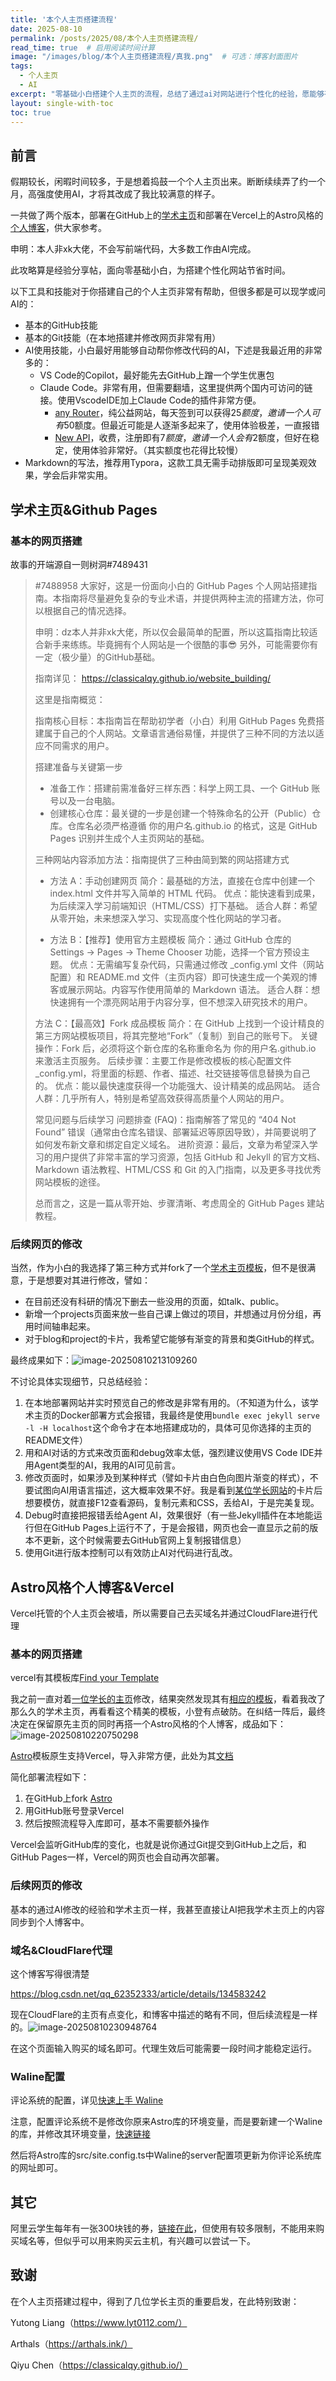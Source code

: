 ```yaml
---
title: '本个人主页搭建流程'
date: 2025-08-10
permalink: /posts/2025/08/本个人主页搭建流程/
read_time: true  # 启用阅读时间计算
image: "/images/blog/本个人主页搭建流程/真我.png"  # 可选：博客封面图片
tags:
  - 个人主页
  - AI
excerpt: "零基础小白搭建个人主页的流程，总结了通过ai对网站进行个性化的经验，愿能够有所帮助"
layout: single-with-toc
toc: true
---
```


## 前言

假期较长，闲暇时间较多，于是想着捣鼓一个个人主页出来。断断续续弄了约一个月，高强度使用AI，才将其改成了我比较满意的样子。

一共做了两个版本，部署在GitHub上的[学术主页](https://zhaoyi-tian.github.io/)和部署在Vercel上的Astro风格的[个人博客](https://www.zhaoyi-tian.cn/)，供大家参考。

申明：本人非xk大佬，不会写前端代码，大多数工作由AI完成。

此攻略算是经验分享帖，面向零基础小白，为搭建个性化网站节省时间。

以下工具和技能对于你搭建自己的个人主页非常有帮助，但很多都是可以现学或问AI的：

- 基本的GitHub技能
- 基本的Git技能（在本地搭建并修改网页非常有用）
- AI使用技能，小白最好用能够自动帮你修改代码的AI，下述是我最近用的非常多的：
  - VS Code的Copilot，最好能先去GitHub上蹭一个学生优惠包
  - Claude Code。非常有用，但需要翻墙，这里提供两个国内可访问的链接。使用VscodeIDE加上Claude Code的插件非常方便。
    - [any Router](https://anyrouter.top/register?aff=5iOh)，纯公益网站，每天签到可以获得25$额度，邀请一个人可有50$额度。但最近可能是人逐渐多起来了，使用体验极差，一直报错
    - [New API](https://instcopilot-api.com/register?aff=1Fqv)，收费，注册即有7$额度，邀请一个人会有2$额度，但好在稳定，使用体验非常好。（其实额度也花得比较慢）
- Markdown的写法，推荐用Typora，这款工具无需手动排版即可呈现美观效果，学会后非常实用。

## 学术主页&Github Pages

### 基本的网页搭建

故事的开端源自一则树洞#7489431

> #7488958 
> 大家好，这是一份面向小白的 GitHub Pages 个人网站搭建指南。本指南将尽量避免复杂的专业术语，并提供两种主流的搭建方法，你可以根据自己的情况选择。
>
> 申明：dz本人并非xk大佬，所以仅会最简单的配置，所以这篇指南比较适合新手来练练。毕竟拥有个人网站是一个很酷的事😎 另外，可能需要你有一定（极少量）的GitHub基础。
>
> 指南详见：
> https://classicalqy.github.io/website_building/
>
> 这里是指南概览：
>
> 指南核心目标：本指南旨在帮助初学者（小白）利用 GitHub Pages 免费搭建属于自己的个人网站。文章语言通俗易懂，并提供了三种不同的方法以适应不同需求的用户。
>
> 搭建准备与关键第一步
> - 准备工作：搭建前需准备好三样东西：科学上网工具、一个 GitHub 账号以及一台电脑。
> - 创建核心仓库：最关键的一步是创建一个特殊命名的公开（Public）仓库。仓库名必须严格遵循 你的用户名.github.io 的格式，这是 GitHub Pages 识别并生成个人主页网站的基础。
>
> 三种网站内容添加方法：指南提供了三种由简到繁的网站搭建方式
> - 方法 A：手动创建网页
> 简介：最基础的方法，直接在仓库中创建一个 index.html 文件并写入简单的 HTML 代码。
> 优点：能快速看到成果，为后续深入学习前端知识（HTML/CSS）打下基础。
> 适合人群：希望从零开始，未来想深入学习、实现高度个性化网站的学习者。
>
> - 方法 B：【推荐】使用官方主题模板
> 简介：通过 GitHub 仓库的 Settings -> Pages -> Theme Chooser 功能，选择一个官方预设主题。
> 优点：无需编写复杂代码，只需通过修改 _config.yml 文件（网站配置）和 README.md 文件（主页内容）即可快速生成一个美观的博客或展示网站。内容写作使用简单的 Markdown 语法。
> 适合人群：想快速拥有一个漂亮网站用于内容分享，但不想深入研究技术的用户。
>
> 方法 C：【最高效】Fork 成品模板
> 简介：在 GitHub 上找到一个设计精良的第三方网站模板项目，将其完整地“Fork”（复制）到自己的账号下。
> 关键操作：Fork 后，必须将这个新仓库的名称重命名为 你的用户名.github.io 来激活主页服务。
> 后续步骤：主要工作是修改模板的核心配置文件 _config.yml，将里面的标题、作者、描述、社交链接等信息替换为自己的。
> 优点：能以最快速度获得一个功能强大、设计精美的成品网站。
> 适合人群：几乎所有人，特别是希望高效获得高质量个人网站的用户。
>
> 常见问题与后续学习
> 问题排查 (FAQ)：指南解答了常见的 “404 Not Found” 错误（通常由仓库名错误、部署延迟等原因导致），并简要说明了如何发布新文章和绑定自定义域名。
> 进阶资源：最后，文章为希望深入学习的用户提供了非常丰富的学习资源，包括 GitHub 和 Jekyll 的官方文档、Markdown 语法教程、HTML/CSS 和 Git 的入门指南，以及更多寻找优秀网站模板的途径。
>
> 总而言之，这是一篇从零开始、步骤清晰、考虑周全的 GitHub Pages 建站教程。

### 后续网页的修改

当然，作为小白的我选择了第三种方式并fork了一个[学术主页模板](https://github.com/academicpages/academicpages.github.io)，但不是很满意，于是想要对其进行修改，譬如：

- 在目前还没有科研的情况下删去一些没用的页面，如talk、public。
- 新增一个projects页面来放一些自己课上做过的项目，并想通过月份分组，再用时间轴串起来。
- 对于blog和project的卡片，我希望它能够有渐变的背景和类GitHub的样式。

最终成果如下：![image-20250810213109260](/images/blog/本个人主页搭建流程/image-20250810213109260.png)

不讨论具体实现细节，只总结经验：

1. 在本地部署网站并实时预览自己的修改是非常有用的。（不知道为什么，该学术主页的Docker部署方式会报错，我最终是使用`bundle exec jekyll serve -l -H localhost`这个命令才在本地搭建成功的，具体可见你选择的主页的README文件）
2. 用和AI对话的方式来改页面和debug效率太低，强烈建议使用VS Code IDE并用Agent类型的AI，我用的AI可见前言。
3. 修改页面时，如果涉及到某种样式（譬如卡片由白色向图片渐变的样式），不要试图向AI用语言描述，这大概率效果不好。我是看到[某位学长网站](https://www.lyt0112.com/)的卡片后想要模仿，就直接F12查看源码，复制元素和CSS，丢给AI，于是完美复现。
4. Debug时直接把报错丢给Agent AI，效果很好（有一些Jekyll插件在本地能运行但在GitHub Pages上运行不了，于是会报错，网页也会一直显示之前的版本不更新，这个时候需要去GitHub官网上复制报错信息）
5. 使用Git进行版本控制可以有效防止AI对代码进行乱改。

## Astro风格个人博客&Vercel

<Aside type='caution' title='You should know it!'>Vercel托管的个人主页会被墙，所以需要自己去买域名并通过CloudFlare进行代理</Aside>

### 基本的网页搭建

vercel有其模板库[Find your Template](https://vercel.com/templates)

我之前一直对着[一位学长的主页](https://www.lyt0112.com/)修改，结果突然发现其有[相应的模板](https://github.com/cworld1/astro-theme-pure)，看着我改了那么久的学术主页，再看看这个精美的模板，小登有点破防。在纠结一阵后，最终决定在保留原先主页的同时再搭一个Astro风格的个人博客，成品如下：![image-20250810220750298](/images/blog/本个人主页搭建流程/image-20250810220750298.png)

[Astro](https://github.com/cworld1/astro-theme-pure)模板原生支持Vercel，导入非常方便，此处为其[文档](https://astro-pure.js.org/docs)

简化部署流程如下：

1. 在GitHub上fork [Astro](https://github.com/cworld1/astro-theme-pure)
2. 用GitHub账号登录Vercel  
3. 然后按照流程导入库即可，基本不需要额外操作

Vercel会监听GitHub库的变化，也就是说你通过Git提交到GitHub上之后，和GitHub Pages一样，Vercel的网页也会自动再次部署。

### 后续网页的修改

基本的通过AI修改的经验和学术主页一样，我甚至直接让AI把我学术主页上的内容同步到个人博客中。

### 域名&CloudFlare代理

这个博客写得很清楚

https://blog.csdn.net/qq_62352333/article/details/134583242

现在CloudFlare的主页有点变化，和博客中描述的略有不同，但后续流程是一样的。![image-20250810230948764](/images/blog/本个人主页搭建流程/image-20250810230948764.png)

在这个页面输入购买的域名即可。代理生效后可能需要一段时间才能稳定运行。

### Waline配置

评论系统的配置，详见[快速上手 Waline](https://waline.js.org/guide/get-started/)

注意，配置评论系统不是修改你原来Astro库的环境变量，而是要新建一个Waline的库，并修改其环境变量，[快速链接](https://vercel.com/new/clone?repository-url=https%3A%2F%2Fgithub.com%2Fwalinejs%2Fwaline%2Ftree%2Fmain%2Fexample)

然后将Astro库的src/site.config.ts中Waline的server配置项更新为你评论系统库的网址即可。

## 其它

阿里云学生每年有一张300块钱的券，[链接在此](https://university.aliyun.com/action/promotion-activity?clubTaskBiz=subTask..12036023..10236..&userCode=lsi8e6wt)，但使用有较多限制，不能用来购买域名等，但似乎可以用来购买云主机，有兴趣可以尝试一下。

## 致谢
在个人主页搭建过程中，得到了几位学长主页的重要启发，在此特别致谢：

Yutong Liang（https://www.lyt0112.com/）

Arthals（https://arthals.ink/）

Qiyu Chen（https://classicalqy.github.io/）